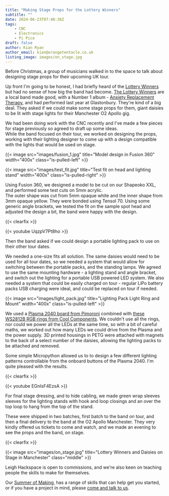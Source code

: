 ```yaml
---
title: "Making Stage Props for the Lottery Winners"
subtitle: ""
date: 2024-06-23T07:40:38Z
tags:
    - CNC
    - Electronics
    - Pi Pico
draft: false
author: Kian Ryan
author_email: kian@orangetentacle.co.uk
listing_image: images/on_stage.jpg
---
```


Before Christmas, a group of musicians walked in to the space to talk about designing stage props for their upcoming UK tour.

Up front I'm going to be honest, I had briefly heard of the [Lottery Winners](https://www.thelotterywinners.co.uk/) but 
had no sense of how big the band had become.  [The Lottery Winners](https://en.wikipedia.org/wiki/The_Lottery_Winners) are a local band made good, with a Number 1 album -
 [Anxiety Replacement Therapy](https://en.wikipedia.org/wiki/Anxiety_Replacement_Therapy), and had performed last year at Glastonbury.  They're kind of a big deal.  They asked if we 
could make some stage props for them, giant daisies to be lit with stage lights for their Manchester O2 Apollo gig.

We had been doing work with the CNC recently and I've made a few pieces for stage previously so agreed to draft up some ideas.  
While the band focused on their tour, we worked on designing the props, working with their lighting designer to come up 
with a design compatible with the lights that would be used on stage.

{{< image src="images/fusion_1.jpg" title="Model design in Fusion 360" width="400x" class="is-pulled-left" >}}

{{< image src="images/test_fit.jpg" title="Test fit on head and lighting stand" width="400x" class="is-pulled-right" >}}

Using Fusion 360, we designed a model to be cut on our Shapeoko XXL, and performed some test cuts on 5mm acrylic.  
The outer shape was cut from 5mm opaque white 
and the inner shape from 3mm opaque yellow.  They were bonded using Tensol 70. Using some generic angle brackets, we 
tested the fit on the sample spot head and adjusted the design a bit, the band were happy with the design.

{{< clearfix >}}

{{< youtube UqzpV7Pt8ho >}}


Then the band asked if we could design a portable lighting pack to use on their other tour dates.

We needed a one-size fits all solution.  The same daisies would need to be used for all tour dates, so we needed a system 
that would allow for switching between the portable packs, and the standing lamps.  We agreed to use the same mounting 
hardware - a lighting stand and angle bracket, and switch out the lighting for a portable USB powered LED system.  We also 
needed a system that could be easily charged on tour - regular LiPo battery packs USB charging were ideal, and could be 
replaced on tour if needed.

{{< image src="images/light_pack.jpg" title="Lighting Pack Light Ring and Mount" width="400x" class="is-pulled-left" >}}

We used a [Plasma 2040 board from Pimoroni](https://shop.pimoroni.com/products/plasma-2040?variant=39410354847827) combined with [these WS2812B RGB rings from Cool Components](https://coolcomponents.co.uk/products/241-led-172mm-complete-ring-ws2812b-5050-rgb-led-with-integrated-drivers-adafruit-neopixel-compatible).  We couldn't use all the rings, nor could we power all the LEDs at the same time, so with a bit of careful maths, we worked 
out how many LEDs we could drive from the Plasma and the power supply.  3D printed housings in PETG were attached with magnets 
to the back of a select number of the daisies, allowing the lighting packs to be attached and removed.

Some simple Micropython allowed us to to design a few different lighting patterns controllable from the onboard buttons 
of the Plasma 2040.  I'm quite pleased with the results.

{{< clearfix >}}

{{< youtube EGnIsF4EzsA >}}

For final stage dressing, and to hide cabling, we made green wrap sleeves sleeves for the lighting stands with hook and loop 
closings and an over the top loop to hang from the top of the stand.

These were shipped in two batches, first batch to the band on tour, and then a final delivery to the band at the 
O2 Apollo Manchester.  They very kindly offered us tickets to come and watch, and we made an evening to see the props and the band, 
on stage.

{{< clearfix >}}

{{< image src="images/on_stage.jpg" title="Lottery Winners and Daisies on Stage in Manchester" class="middle" >}}

Leigh Hackspace is open to commissions, and we're also keen on teaching people the skills to make for themselves.

Our [Summer of Making](), has a range of skills that can help get you started, or if 
you have a project in mind, please [come and talk to us](mailto:directors@leighhack.org).

